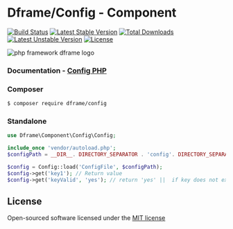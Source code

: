 # Dframe/Config - Component
[![Build Status](https://travis-ci.org/dframe/config.svg?branch=master)](https://travis-ci.org/dframe/config) [![Latest Stable Version](https://poser.pugx.org/dframe/config/v/stable)](https://packagist.org/packages/dframe/config) [![Total Downloads](https://poser.pugx.org/dframe/config/downloads)](https://packagist.org/packages/dframe/config) [![Latest Unstable Version](https://poser.pugx.org/dframe/config/v/unstable)](https://packagist.org/packages/dframe/config) [![License](https://poser.pugx.org/dframe/config/license)](https://packagist.org/packages/dframe/config)

![php framework dframe logo](https://dframeframework.com/img/logo_full.png)

### Documentation - [Config PHP](https://dframeframework.com/en/docs/dframe/master/config/overview)
 
### Composer

```sh
$ composer require dframe/config
```

### Standalone

```php
use Dframe\Component\Config\Config;

include_once 'vendor/autoload.php';
$configPath = __DIR__. DIRECTORY_SEPARATOR . 'config'. DIRECTORY_SEPARATOR;

$config = Config::load('ConfigFile', $configPath);
$config->get('key1'); // Return value
$config->get('keyValid', 'yes'); // return 'yes' ||  if key does not exist then you can replace value
```

License
----

Open-sourced software licensed under the [MIT license](http://opensource.org/licenses/MIT)
